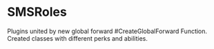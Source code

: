 # SMSRoles
Plugins united by new global forward #CreateGlobalForward Function. Created classes with different perks and abilities.
